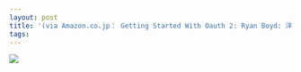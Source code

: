 ```yaml
---
layout: post
title: '(via Amazon.co.jp： Getting Started With Oauth 2: Ryan Boyd: 洋書)'
tags: 
---
```

<img src="/tumblr_files/tumblr_m0aq72rOTL1rqmd0po1_250.jpg"/>
